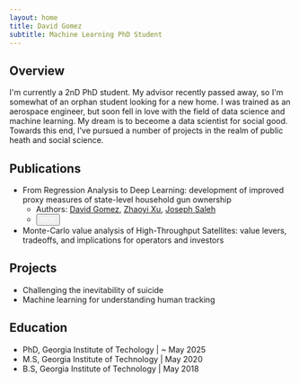 ```yaml
---
layout: home
title: David Gomez
subtitle: Machine Learning PhD Student
---
```


## Overview

I'm currently a 2nD PhD student. My advisor recently passed away, so I'm somewhat of an orphan student looking for a new home. I was trained as an aerospace engineer, but soon fell in love with the field of data science and machine learning. My dream is to beceome a data scientist for social good. Towards this end, I've pursued a number of projects in the realm of public heath and social science.

## Publications

* From Regression Analysis to Deep Learning: development of improved proxy measures of state-level household gun ownership
  * Authors: [David Gomez](https://scholar.google.com/citations?user=YmsZnXAAAAAJ&hl=en&oi=sra), [Zhaoyi Xu](https://scholar.google.com/citations?user=AlaqLgcAAAAJ&hl=en&oi=sra), [Joseph Saleh](https://scholar.google.com/citations?user=oewjyycAAAAJ&hl=en&oi=sra)
  * <a><button name="button" style = "color: white" onclick="https://www.cell.com/action/showPdf?pii=S2666-3899%2820%2930202-6">PDF</button></a> 
* Monte-Carlo value analysis of High-Throughput Satellites: value levers, tradeoffs, and implications for operators and investors

## Projects

* Challenging the inevitability of suicide
* Machine learning for understanding human tracking

## Education

* PhD, Georgia Institute of Techology | ~ May 2025
* M.S, Georgia Institute of Technology | May 2020
* B.S, Georgia Institute of Technology | May 2018
